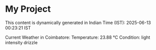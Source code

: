 # My Project

This content is dynamically generated in Indian Time (IST): 2025-06-13 00:23:21 IST


Current Weather in Coimbatore:
Temperature: 23.88 °C
Condition: light intensity drizzle
